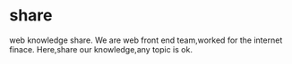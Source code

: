 # share
web knowledge share.
We are web front end team,worked for the internet finace.
Here,share our knowledge,any topic is ok.
